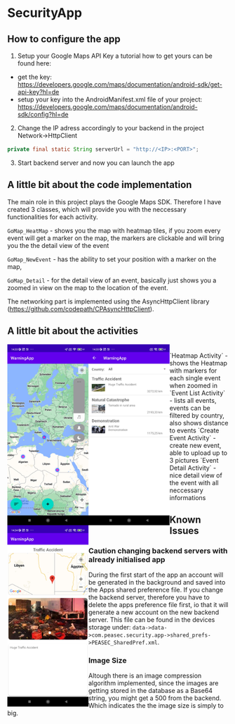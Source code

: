 # SecurityApp
## How to configure the app
1. Setup your Google Maps API Key a tutorial how to get yours can be found here:
  - get the key: <br>
  https://developers.google.com/maps/documentation/android-sdk/get-api-key?hl=de
  - setup your key into the AndroidManifest.xml file of your project: <br>
  https://developers.google.com/maps/documentation/android-sdk/config?hl=de

2. Change the IP adress accordingly to your backend in the project Network->HttpClient
```java
private final static String serverUrl = "http://<IP>:<PORT>";
```

3. Start backend server and now you can launch the app

## A little bit about the code implementation
The main role in this project plays the Google Maps SDK. Therefore I have created 3 classes, which will provide you with the neccessary functionalities for each activity.

`GoMap_HeatMap` - shows you the map with heatmap tiles, if you zoom every event will get a marker on the map, the markers are clickable and will bring you the the detail view of the event

`GoMap_NewEvent` - has the ability to set your position with a marker on the map, 

`GoMap_Detail` - for the detail view of an event, basically just shows you a zoomed in view on the map to the location of the event.

The networking part is implemented using the AsyncHttpClient library (https://github.com/codepath/CPAsyncHttpClient).

## A little bit about the activities

<img src="https://raw.githubusercontent.com/Cult0x7c/PEASEC_Security-App/main/Screenshots/Screenshot_2023-03-29-14-33-12-978_com.peasec.securityapp.jpg" width="185px" align="left" title="Heatmap Activity">
<img src="https://raw.githubusercontent.com/Cult0x7c/PEASEC_Security-App/main/Screenshots/Screenshot_2023-03-29-14-33-24-004_com.peasec.securityapp.jpg" width="185px" align="left" title="Event List Activity>
<img src="https://raw.githubusercontent.com/Cult0x7c/PEASEC_Security-App/main/Screenshots/Screenshot_2023-03-29-14-33-42-956_com.peasec.securityapp.jpg" width="185px" align="left" title="Event Detail Activity">
<img src="https://raw.githubusercontent.com/Cult0x7c/PEASEC_Security-App/main/Screenshots/Screenshot_2023-03-29-14-34-14-622_com.peasec.securityapp.jpg" width="185px" align="left" title="Event Detail Activity">
&nbsp;
<br>
`Heatmap Activity` - shows the Heatmap with markers for each single event when zoomed in
`Event List Activity` - lists all events, events can be filtered by country, also shows distance to events
`Create Event Activity` - create new event, able to upload up to 3 pictures 
`Event Detail Activity` - nice detail view of the event with all neccessary informations


## Known Issues
### Caution changing backend servers with already initialised app
During the first start of the app an account will be generated in the background and saved into the Apps shared preference file. If you change the backend server, therefore you have to delete the apps preference file first, io that it will generate a new account on the new backend server. This file can be found in the devices storage under: `data->data->com.peasec.security.app->shared_prefs->PEASEC_SharedPref.xml`.
### Image Size
Altough there is an image compression algorithm implemented, since the images are getting stored in the database as a Base64 string, you might get a 500 from the backend. Which indicates the the image size is simply to big.
